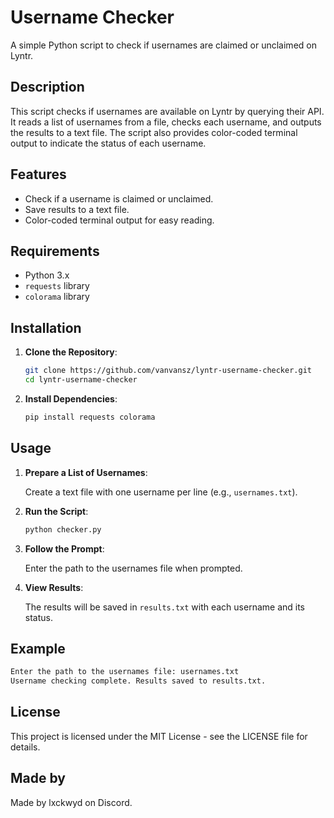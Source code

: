# Username Checker

A simple Python script to check if usernames are claimed or unclaimed on Lyntr.

## Description

This script checks if usernames are available on Lyntr by querying their API. It reads a list of usernames from a file, checks each username, and outputs the results to a text file. The script also provides color-coded terminal output to indicate the status of each username.

## Features

- Check if a username is claimed or unclaimed.
- Save results to a text file.
- Color-coded terminal output for easy reading.

## Requirements

- Python 3.x
- `requests` library
- `colorama` library

## Installation

1. **Clone the Repository**:
   ```bash
   git clone https://github.com/vanvansz/lyntr-username-checker.git
   cd lyntr-username-checker
   ```

2. **Install Dependencies**:
   ```bash
   pip install requests colorama
   ```

## Usage

1. **Prepare a List of Usernames**:

   Create a text file with one username per line (e.g., `usernames.txt`).

2. **Run the Script**:
   ```bash
   python checker.py
   ```

3. **Follow the Prompt**:

   Enter the path to the usernames file when prompted.

4. **View Results**:

   The results will be saved in `results.txt` with each username and its status.

## Example
```bash
Enter the path to the usernames file: usernames.txt
Username checking complete. Results saved to results.txt.
```

## License

This project is licensed under the MIT License - see the LICENSE file for details.

## Made by

Made by lxckwyd on Discord.
